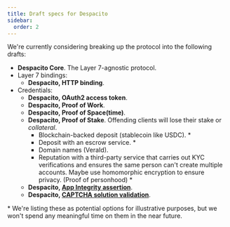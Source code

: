 ```yaml
---
title: Draft specs for Despacito
sidebar:
  order: 2
---
```


We're currently considering breaking up the protocol into the following drafts:

- **Despacito Core**. The Layer 7-agnostic protocol.
- Layer 7 bindings:
  - **Despacito, HTTP binding**.
- Credentials:
  - **Despacito, OAuth2 access token**.
  - **Despacito, Proof of Work**.
  - **Despacito, Proof of Space(time)**.
  - **Despacito, Proof of Stake**. Offending clients will lose their stake or _collateral_.
    - Blockchain-backed deposit (stablecoin like USDC). *
    - Deposit with an escrow service. *
    - Domain names (VeraId).
    - Reputation with a third-party service that carries out KYC verifications and ensures the same person can't create multiple accounts. Maybe use homomorphic encryption to ensure privacy. (Proof of personhood) *
  - **Despacito, [App Integrity assertion](https://ddos.report/mitigations/client-integrity/)**.
  - **Despacito, [CAPTCHA solution validation](https://ddos.report/mitigations/captchas/)**.

\* We're listing these as potential options for illustrative purposes,
but we won't spend any meaningful time on them in the near future.
